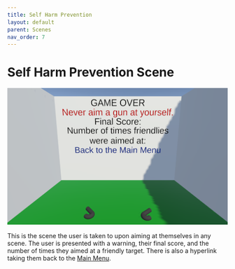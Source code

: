 ```yaml
---
title: Self Harm Prevention
layout: default
parent: Scenes
nav_order: 7
---
```


# Self Harm Prevention Scene

![](../SceneImages/SelfHarmPrevention.png)

This is the scene the user is taken to upon aiming at themselves in any scene. The user is presented with a warning, their final score, and the number of times they aimed at a friendly target. There is also a hyperlink taking them back to the [Main Menu](./Scenes/mainMenu.html).